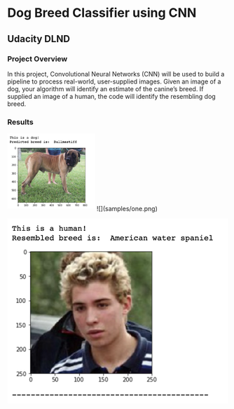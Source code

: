 # Dog Breed Classifier using CNN
## Udacity DLND



### Project Overview

In this project, Convolutional Neural Networks (CNN) will be used to build a pipeline to process real-world, user-supplied images. Given an image of a dog, your algorithm will identify an estimate of the canine’s breed. If supplied an image of a human, the code will identify the resembling dog breed.

### Results

<img src = "samples/one.png" width = 200>
![](samples/one.png)

![](samples/two.png)

